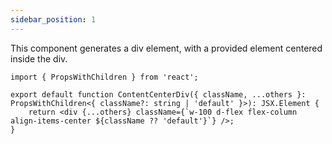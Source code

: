 ```yaml
---
sidebar_position: 1
---
```


This component generates a div element, with a provided element centered inside the div.

```tsx
import { PropsWithChildren } from 'react';

export default function ContentCenterDiv({ className, ...others }: PropsWithChildren<{ className?: string | 'default' }>): JSX.Element {
    return <div {...others} className={`w-100 d-flex flex-column align-items-center ${className ?? 'default'}`} />;
}
```